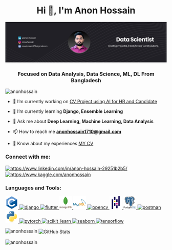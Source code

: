 <h1 align="center">Hi 👋, I'm Anon Hossain</h1>

<div align="center">
  <img src="https://github.com/anonhossain/anonhossain/blob/main/AH.jpg" alt="DataScience Banner">
</div>

<h3 align="center">Focused on Data Analysis, Data Science, ML, DL From Bangladesh</h3>

<p align="left"> <img src="https://komarev.com/ghpvc/?username=anonhossain&label=Profile%20views&color=0e75b6&style=flat" alt="anonhossain" /> </p>

- 🔭 I’m currently working on [CV Project using AI for HR and Candidate](https://github.com/anonhossain/cvmatchmailquiz)

- 🌱 I’m currently learning **Django, Ensemble Learning**

- 💬 Ask me about **Deep Learning, Machine Learning, Data Analysis**

- 📫 How to reach me **anonhossain1710@gmail.com**

- 📄 Know about my experiences [MY CV](https://drive.google.com/file/d/1gW5ZbLOHwX3XNe_Ia60tuzutAj_PrMl2/view?usp=drive_link)

<h3 align="left">Connect with me:</h3>
<p align="left">
<a href="https://linkedin.com/in/https://www.linkedin.com/in/anon-hossain-29251b2b5/" target="blank"><img align="center" src="https://raw.githubusercontent.com/rahuldkjain/github-profile-readme-generator/master/src/images/icons/Social/linked-in-alt.svg" alt="https://www.linkedin.com/in/anon-hossain-29251b2b5/" height="30" width="40" /></a>
<a href="https://kaggle.com/https://www.kaggle.com/anonhossain" target="blank"><img align="center" src="https://raw.githubusercontent.com/rahuldkjain/github-profile-readme-generator/master/src/images/icons/Social/kaggle.svg" alt="https://www.kaggle.com/anonhossain" height="30" width="40" /></a>
</p>

<h3 align="left">Languages and Tools:</h3>
<p align="left"> <a href="https://www.cprogramming.com/" target="_blank" rel="noreferrer"> <img src="https://raw.githubusercontent.com/devicons/devicon/master/icons/c/c-original.svg" alt="c" width="40" height="40"/> </a> <a href="https://www.djangoproject.com/" target="_blank" rel="noreferrer"> <img src="https://cdn.worldvectorlogo.com/logos/django.svg" alt="django" width="40" height="40"/> </a> <a href="https://flutter.dev" target="_blank" rel="noreferrer"> <img src="https://www.vectorlogo.zone/logos/flutterio/flutterio-icon.svg" alt="flutter" width="40" height="40"/> </a> <a href="https://www.mongodb.com/" target="_blank" rel="noreferrer"> <img src="https://raw.githubusercontent.com/devicons/devicon/master/icons/mongodb/mongodb-original-wordmark.svg" alt="mongodb" width="40" height="40"/> </a> <a href="https://www.mysql.com/" target="_blank" rel="noreferrer"> <img src="https://raw.githubusercontent.com/devicons/devicon/master/icons/mysql/mysql-original-wordmark.svg" alt="mysql" width="40" height="40"/> </a> <a href="https://opencv.org/" target="_blank" rel="noreferrer"> <img src="https://www.vectorlogo.zone/logos/opencv/opencv-icon.svg" alt="opencv" width="40" height="40"/> </a> <a href="https://pandas.pydata.org/" target="_blank" rel="noreferrer"> <img src="https://raw.githubusercontent.com/devicons/devicon/2ae2a900d2f041da66e950e4d48052658d850630/icons/pandas/pandas-original.svg" alt="pandas" width="40" height="40"/> </a> <a href="https://www.postgresql.org" target="_blank" rel="noreferrer"> <img src="https://raw.githubusercontent.com/devicons/devicon/master/icons/postgresql/postgresql-original-wordmark.svg" alt="postgresql" width="40" height="40"/> </a> <a href="https://postman.com" target="_blank" rel="noreferrer"> <img src="https://www.vectorlogo.zone/logos/getpostman/getpostman-icon.svg" alt="postman" width="40" height="40"/> </a> <a href="https://www.python.org" target="_blank" rel="noreferrer"> <img src="https://raw.githubusercontent.com/devicons/devicon/master/icons/python/python-original.svg" alt="python" width="40" height="40"/> </a> <a href="https://pytorch.org/" target="_blank" rel="noreferrer"> <img src="https://www.vectorlogo.zone/logos/pytorch/pytorch-icon.svg" alt="pytorch" width="40" height="40"/> </a> <a href="https://scikit-learn.org/" target="_blank" rel="noreferrer"> <img src="https://upload.wikimedia.org/wikipedia/commons/0/05/Scikit_learn_logo_small.svg" alt="scikit_learn" width="40" height="40"/> </a> <a href="https://seaborn.pydata.org/" target="_blank" rel="noreferrer"> <img src="https://seaborn.pydata.org/_images/logo-mark-lightbg.svg" alt="seaborn" width="40" height="40"/> </a> <a href="https://www.tensorflow.org" target="_blank" rel="noreferrer"> <img src="https://www.vectorlogo.zone/logos/tensorflow/tensorflow-icon.svg" alt="tensorflow" width="40" height="40"/> </a> </p>


<p><img align="left" src="https://github-readme-stats.vercel.app/api/top-langs?username=anonhossain&show_icons=true&locale=en&layout=compact&theme=algolia&border_radius=15" alt="anonhossain" /></p>
<p>&nbsp;<img align="center" src="https://github-readme-stats.vercel.app/api?username=anonhossain&show_icons=true&locale=en&theme=algolia&border_radius=15" alt="GitHub Stats" /></p>
<p><img align="center" src="https://github-readme-streak-stats.herokuapp.com/?user=anonhossain&theme=algolia&border_radius=15"" alt="anonhossain" /></p>

